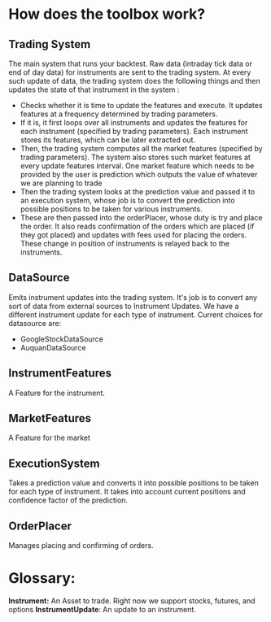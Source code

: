 # **How does the toolbox work?** #

## Trading System ##
The main system that runs your backtest. Raw data (intraday tick data or end of day data) for instruments are sent to the trading system. 
At every such update of data, the trading system does the following things and then updates the state of that instrument in the system :  

* Checks whether it is time to update the features and execute. It updates features at a frequency determined by trading parameters.  
* If it is, it first loops over all instruments and updates the features for each instrument (specified by trading parameters). Each instrument stores its features, which can be later extracted out.  
* Then, the trading system computes all the market features (specified by trading parameters). 
  The system also stores such market features at every update features interval. 
  One market feature which needs to be provided by the user is prediction which outputs the value of whatever we are planning to trade  
* Then the trading system looks at the prediction value and passed it to an execution system, whose job is to convert the prediction into possible positions to be taken for various instruments.  
* These are then passed into the orderPlacer, whose duty is try and place the order. 
  It also reads confirmation of the orders which are placed (if they got placed) and updates with fees used for placing the orders. 
  These change in position of instruments is relayed back to the instruments.  

## DataSource ##
Emits instrument updates into the trading system. It's job is to convert any sort of data from external sources to Instrument Updates. We have a different instrument update for each type of instrument.
Current choices for datasource are:
* GoogleStockDataSource
* AuquanDataSource
## InstrumentFeatures ##
A Feature for the instrument. 

## MarketFeatures ##
A Feature for the market

## ExecutionSystem ##
Takes a prediction value and converts it into possible positions to be taken for each type of instrument. It takes into account current positions and confidence factor of the prediction.

## OrderPlacer ##
Manages placing and confirming of orders.

# **Glossary:** #

**Instrument:** An Asset to trade. Right now we support stocks, futures, and options
**InstrumentUpdate**: An update to an instrument.